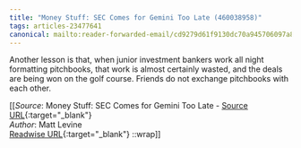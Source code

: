 ```yaml
---
title: "Money Stuff: SEC Comes for Gemini Too Late (460038958)"
tags: articles-23477641
canonical: mailto:reader-forwarded-email/cd9279d61f9130dc70a945706097a8a8
---
```


Another lesson is that, when junior investment bankers work all night formatting pitchbooks, that work is almost certainly wasted, and the deals are being won on the golf course. Friends do not exchange pitchbooks with each other.


[[_Source_: Money Stuff: SEC Comes for Gemini Too Late - [Source URL](mailto:reader-forwarded-email/cd9279d61f9130dc70a945706097a8a8){:target="_blank"}<br>
_Author_: Matt Levine<br>
[Readwise URL](https://readwise.io/open/460038958){:target="_blank"}
::wrap]]